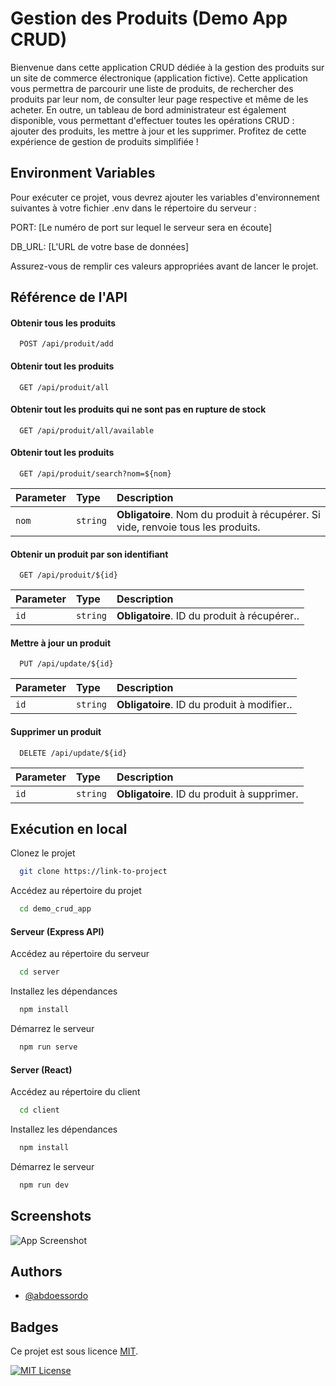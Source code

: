 # Gestion des Produits (Demo App CRUD)

Bienvenue dans cette application CRUD dédiée à la gestion des produits sur un site de commerce électronique (application fictive). Cette application vous permettra de parcourir une liste de produits, de rechercher des produits par leur nom, de consulter leur page respective et même de les acheter. En outre, un tableau de bord administrateur est également disponible, vous permettant d'effectuer toutes les opérations CRUD : ajouter des produits, les mettre à jour et les supprimer. Profitez de cette expérience de gestion de produits simplifiée !

## Environment Variables

Pour exécuter ce projet, vous devrez ajouter les variables d'environnement suivantes à votre fichier .env dans le répertoire du serveur :

PORT: [Le numéro de port sur lequel le serveur sera en écoute]

DB_URL: [L'URL de votre base de données]

Assurez-vous de remplir ces valeurs appropriées avant de lancer le projet.

## Référence de l'API

#### Obtenir tous les produits

```http
  POST /api/produit/add
```

#### Obtenir tout les produits

```http
  GET /api/produit/all
```

#### Obtenir tout les produits qui ne sont pas en rupture de stock

```http
  GET /api/produit/all/available
```

#### Obtenir tout les produits

```http
  GET /api/produit/search?nom=${nom}
```

| Parameter | Type     | Description                                                                      |
| :-------- | :------- | :------------------------------------------------------------------------------- |
| `nom`     | `string` | **Obligatoire**. Nom du produit à récupérer. Si vide, renvoie tous les produits. |

#### Obtenir un produit par son identifiant

```http
  GET /api/produit/${id}
```

| Parameter | Type     | Description                                  |
| :-------- | :------- | :------------------------------------------- |
| `id`      | `string` | **Obligatoire**. ID du produit à récupérer.. |

#### Mettre à jour un produit

```http
  PUT /api/update/${id}
```

| Parameter | Type     | Description                                 |
| :-------- | :------- | :------------------------------------------ |
| `id`      | `string` | **Obligatoire**. ID du produit à modifier.. |

#### Supprimer un produit

```http
  DELETE /api/update/${id}
```

| Parameter | Type     | Description                                 |
| :-------- | :------- | :------------------------------------------ |
| `id`      | `string` | **Obligatoire**. ID du produit à supprimer. |

## Exécution en local

Clonez le projet

```bash
  git clone https://link-to-project
```

Accédez au répertoire du projet

```bash
  cd demo_crud_app
```

#### Serveur (Express API)

Accédez au répertoire du serveur

```bash
  cd server
```

Installez les dépendances

```bash
  npm install
```

Démarrez le serveur

```bash
  npm run serve
```

#### Server (React)

Accédez au répertoire du client

```bash
  cd client
```

Installez les dépendances

```bash
  npm install
```

Démarrez le serveur

```bash
  npm run dev
```

## Screenshots

![App Screenshot](https://via.placeholder.com/468x300?text=App+Screenshot+Here)

## Authors

- [@abdoessordo](https://www.github.com/abdoessordo)

## Badges

Ce projet est sous licence [MIT](https://github.com/abdoessordo/demo_crud_app/blob/main/LICENSE).

[![MIT License](https://img.shields.io/badge/License-MIT-green.svg)](https://github.com/abdoessordo/demo_crud_app/blob/main/LICENSE)
